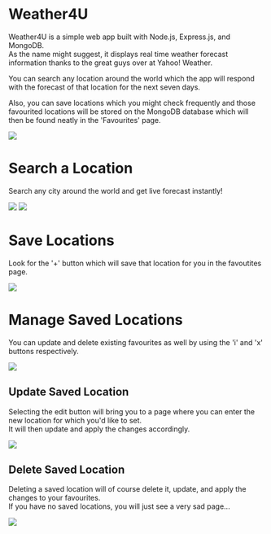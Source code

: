 # Weather4U
Weather4U is a simple web app built with Node.js, Express.js, and MongoDB.<br>
As the name might suggest, it displays real time weather forecast information thanks to the great guys over at Yahoo! Weather.

You can search any location around the world which the app will respond with the forecast of that location for the next seven days.

Also, you can save locations which you might check frequently and those favourited locations will be stored on the MongoDB database which will then be found neatly in the 'Favourites' page.

<img src="https://github.com/zanadaniel/Weather4U/blob/master/Misc/Index.png">

# Search a Location
Search any city around the world and get live forecast instantly!

<img src="https://github.com/zanadaniel/Weather4U/blob/master/Misc/Search2.png">

<img src="https://github.com/zanadaniel/Weather4U/blob/master/Misc/SearchResult.png">

# Save Locations
Look for the '+' button which will save that location for you in the favoutites page.

<img src="https://github.com/zanadaniel/Weather4U/blob/master/Misc/Save.png">

# Manage Saved Locations
You can update and delete existing favourites as well by using the 'i' and 'x' buttons respectively.

<img src="https://github.com/zanadaniel/Weather4U/blob/master/Misc/EditDelete.png">

## Update Saved Location
Selecting the edit button will bring you to a page where you can enter the new location for which you'd like to set.<br>
It will then update and apply the changes accordingly.

<img src="https://github.com/zanadaniel/Weather4U/blob/master/Misc/Edit.png">

## Delete Saved Location
Deleting a saved location will of course delete it, update, and apply the changes to your favourites.<br>
If you have no saved locations, you will just see a very sad page...

<img src="https://github.com/zanadaniel/Weather4U/blob/master/Misc/Favourites.png">